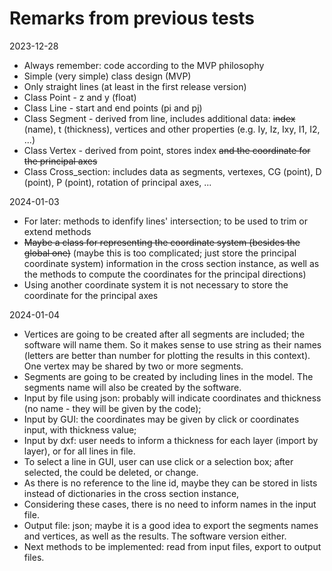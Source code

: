 # Remarks from previous tests

2023-12-28

- Always remember: code according to the MVP philosophy
- Simple (very simple) class design (MVP)
- Only straight lines (at least in the first release version)
- Class Point - z and y (float)
- Class Line - start and end points (pi and pj)
- Class Segment - derived from line, includes additional data: ~~index~~ (name), t (thickness), vertices and other properties (e.g. Iy, Iz, Ixy, I1, I2, ...)
- Class Vertex - derived from point, stores index ~~and the coordinate for the principal axes~~
- Class Cross_section: includes data as segments, vertexes, CG (point), D (point), P (point), rotation of principal axes, ...

2024-01-03

 - For later: methods to idenfify lines' intersection; to be used to trim or extend methods
 - ~~Maybe a class for representing the coordinate system (besides the global one)~~ (maybe this is too complicated; just store the principal coordinate system) information in the cross section instance, as well as the methods to compute the coordinates for the principal directions)
 - Using another coordinate system it is not necessary to store the coordinate for the principal axes

2024-01-04

 - Vertices are going to be created after all segments are included; the software will name them. So it makes sense to use string as their names (letters are better than number for plotting the results in this context). One vertex may be shared by two or more segments.
 - Segments are going to be created by including lines in the model. The segments name will also be created by the software.
 - Input by file using json: probably will indicate coordinates and thickness (no name - they will be given by the code);
 - Input by GUI: the coordinates may be given by click or coordinates input, with thickness value;
 - Input by dxf: user needs to inform a thickness for each layer (import by layer), or for all lines in file.
 - To select a line in GUI, user can use click or a selection box; after selected, the could be deleted, or change.
 - As there is no reference to the line id, maybe they can be stored in lists instead of dictionaries in the cross section instance,
 - Considering these cases, there is no need to inform names in the input file.
 - Output file: json; maybe it is a good idea to export the segments names and vertices, as well as the results. The software version either.
 - Next methods to be implemented: read from input files, export to output files.